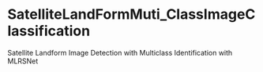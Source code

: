 # SatelliteLandFormMuti_ClassImageClassification
Satellite Landform Image Detection with Multiclass Identification with MLRSNet
